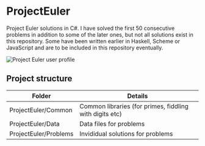 # ProjectEuler
Project Euler solutions in C#. I have solved the first 50 consecutive problems in addition to some of the later ones, but not all solutions exist in this repository. Some have been written earlier in Haskell, Scheme or JavaScript and are to be included in this repository eventually.

![Project Euler user profile](https://projecteuler.net/profile/lopossumi.png)

## Project structure

| Folder | Details
|-----------------------|-----
| ProjectEuler/Common   | Common libraries (for primes, fiddling with digits etc)
| ProjectEuler/Data     | Data files for problems
| ProjectEuler/Problems | Invididual solutions for problems
